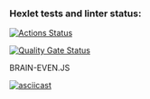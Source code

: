 ### Hexlet tests and linter status:
[![Actions Status](https://github.com/greek-n-chic/frontend-project-44/actions/workflows/hexlet-check.yml/badge.svg)](https://github.com/greek-n-chic/frontend-project-44/actions)

[![Quality Gate Status](https://sonarcloud.io/api/project_badges/measure?project=greek-n-chic_frontend-project-44&metric=alert_status)](https://sonarcloud.io/summary/new_code?id=greek-n-chic_frontend-project-44)

BRAIN-EVEN.JS

[![asciicast](https://asciinema.org/a/vaa7SkskHgpy46IGeLiczc1sV.svg)](https://asciinema.org/a/vaa7SkskHgpy46IGeLiczc1sV)
